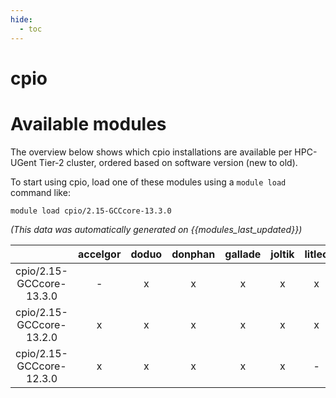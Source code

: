 ```yaml
---
hide:
  - toc
---
```


cpio
====

# Available modules


The overview below shows which cpio installations are available per HPC-UGent Tier-2 cluster, ordered based on software version (new to old).

To start using cpio, load one of these modules using a `module load` command like:

```shell
module load cpio/2.15-GCCcore-13.3.0
```

*(This data was automatically generated on {{modules_last_updated}})*  

| |accelgor|doduo|donphan|gallade|joltik|litleo|shinx|
| :---: | :---: | :---: | :---: | :---: | :---: | :---: | :---: |
|cpio/2.15-GCCcore-13.3.0|-|x|x|x|x|x|x|
|cpio/2.15-GCCcore-13.2.0|x|x|x|x|x|x|x|
|cpio/2.15-GCCcore-12.3.0|x|x|x|x|x|-|-|
